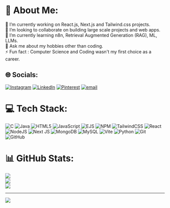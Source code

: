 # 💫 About Me:
🔭 I’m currently working on React.js, Next.js and Tailwind.css projects.<br>👯 I’m looking to collaborate on building large scale projects and web apps.<br>🌱 I’m currently learning n8n, Retrieval Augmented Generation (RAG), ML, LLMs.<br>💬 Ask me about my hobbies other than coding.<br>⚡ Fun fact : Computer Science and Coding wasn't my first choice as a career.


## 🌐 Socials:
[![Instagram](https://img.shields.io/badge/Instagram-%23E4405F.svg?logo=Instagram&logoColor=white)](https://instagram.com/kalpkj) [![LinkedIn](https://img.shields.io/badge/LinkedIn-%230077B5.svg?logo=linkedin&logoColor=white)](https://linkedin.com/in/kalp-joshi) [![Pinterest](https://img.shields.io/badge/Pinterest-%23E60023.svg?logo=Pinterest&logoColor=white)](https://pinterest.com/kalpjoshi2003) [![email](https://img.shields.io/badge/Email-D14836?logo=gmail&logoColor=white)](mailto:kalpjoshi2003@gmail.com) 

# 💻 Tech Stack:
![C](https://img.shields.io/badge/c-%2300599C.svg?style=for-the-badge&logo=c&logoColor=white) ![Java](https://img.shields.io/badge/java-%23ED8B00.svg?style=for-the-badge&logo=openjdk&logoColor=white) ![HTML5](https://img.shields.io/badge/html5-%23E34F26.svg?style=for-the-badge&logo=html5&logoColor=white) ![JavaScript](https://img.shields.io/badge/javascript-%23323330.svg?style=for-the-badge&logo=javascript&logoColor=%23F7DF1E) ![EJS](https://img.shields.io/badge/ejs-%23B4CA65.svg?style=for-the-badge&logo=ejs&logoColor=black) ![NPM](https://img.shields.io/badge/NPM-%23CB3837.svg?style=for-the-badge&logo=npm&logoColor=white) ![TailwindCSS](https://img.shields.io/badge/tailwindcss-%2338B2AC.svg?style=for-the-badge&logo=tailwind-css&logoColor=white) ![React](https://img.shields.io/badge/react-%2320232a.svg?style=for-the-badge&logo=react&logoColor=%2361DAFB) ![NodeJS](https://img.shields.io/badge/node.js-6DA55F?style=for-the-badge&logo=node.js&logoColor=white) ![Next JS](https://img.shields.io/badge/Next-black?style=for-the-badge&logo=next.js&logoColor=white) ![MongoDB](https://img.shields.io/badge/MongoDB-%234ea94b.svg?style=for-the-badge&logo=mongodb&logoColor=white) ![MySQL](https://img.shields.io/badge/mysql-4479A1.svg?style=for-the-badge&logo=mysql&logoColor=white) ![Vite](https://img.shields.io/badge/vite-%23646CFF.svg?style=for-the-badge&logo=vite&logoColor=white) ![Python](https://img.shields.io/badge/python-3670A0?style=for-the-badge&logo=python&logoColor=ffdd54) ![Git](https://img.shields.io/badge/git-%23F05033.svg?style=for-the-badge&logo=git&logoColor=white) ![GitHub](https://img.shields.io/badge/github-%23121011.svg?style=for-the-badge&logo=github&logoColor=white)
# 📊 GitHub Stats:
![](https://github-readme-stats.vercel.app/api?username=KalpKJ&theme=radical&hide_border=false&include_all_commits=true&count_private=false)<br/>
![](https://nirzak-streak-stats.vercel.app/?user=KalpKJ&theme=radical&hide_border=false)<br/>
![](https://github-readme-stats.vercel.app/api/top-langs/?username=KalpKJ&theme=radical&hide_border=false&include_all_commits=true&count_private=false&layout=compact)

---
[![](https://visitcount.itsvg.in/api?id=KalpKJ&icon=7&color=1)](https://visitcount.itsvg.in)

<!-- Proudly created with GPRM ( https://gprm.itsvg.in ) -->
